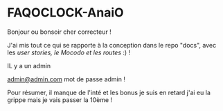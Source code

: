 # FAQOCLOCK-AnaiO

Bonjour ou bonsoir cher correcteur ! 

J'ai mis tout ce qui se rapporte à la conception dans le repo "docs", avec les *user stories, le Mocodo et les routes* :) !

IL y a un admin
 
 admin@admin.com      mot de passe admin !

 Pour résumer, il manque de l'inté et les bonus je suis en retard j'ai eu la grippe mais je vais passer la 10ème ! 

 

